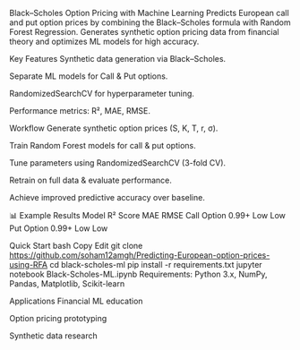 Black–Scholes Option Pricing with Machine Learning
Predicts European call and put option prices by combining the Black–Scholes formula with Random Forest Regression.
Generates synthetic option pricing data from financial theory and optimizes ML models for high accuracy.

Key Features
Synthetic data generation via Black–Scholes.

Separate ML models for Call & Put options.

RandomizedSearchCV for hyperparameter tuning.

Performance metrics: R², MAE, RMSE.

Workflow
Generate synthetic option prices (S, K, T, r, σ).

Train Random Forest models for call & put options.

Tune parameters using RandomizedSearchCV (3-fold CV).

Retrain on full data & evaluate performance.

Achieve improved predictive accuracy over baseline.

📊 Example Results
Model	R² Score	MAE	RMSE
Call Option	0.99+	Low	Low
Put Option	0.99+	Low	Low

Quick Start
bash
Copy
Edit
git clone https://github.com/soham12amgh/Predicting-European-option-prices-using-RFA
cd black-scholes-ml
pip install -r requirements.txt
jupyter notebook Black-Scholes-ML.ipynb
Requirements: Python 3.x, NumPy, Pandas, Matplotlib, Scikit-learn

 Applications
Financial ML education

Option pricing prototyping

Synthetic data research

